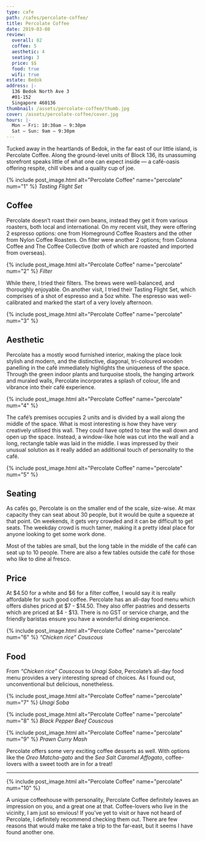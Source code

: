 ```yaml
---
type: cafe
path: /cafes/percolate-coffee/
title: Percolate Coffee
date: 2019-03-08
review:
  overall: 82
  coffee: 5
  aesthetic: 4
  seating: 3
  price: $$
  food: true
  wifi: true
estate: Bedok
address: |-
  136 Bedok North Ave 3
  #01-152
  Singapore 460136
thumbnail: /assets/percolate-coffee/thumb.jpg
cover: /assets/percolate-coffee/cover.jpg
hours: |-
  Mon – Fri: 10:30am – 9:30pm
  Sat – Sun: 9am – 9:30pm
---
```


Tucked away in the heartlands of Bedok, in the far east of our little island, is Percolate Coffee<!--more-->. Along the ground-level units of Block 136, its unassuming storefront speaks little of what one can expect inside — a café-oasis offering respite, chill vibes and a quality cup of joe.

{% include post_image.html
  alt="Percolate Coffee"
  name="percolate"
  num="1"
%}
_Tasting Flight Set_

## Coffee

Percolate doesn’t roast their own beans, instead they get it from various roasters, both local and international. On my recent visit, they were offering 2 espresso options: one from Homeground Coffee Roasters and the other from Nylon Coffee Roasters. On filter were another 2 options; from Colonna Coffee and The Coffee Collective (both of which are roasted and imported from overseas).

{% include post_image.html
  alt="Percolate Coffee"
  name="percolate"
  num="2"
%}
_Filter_

While there, I tried their filters. The brews were well-balanced, and thoroughly enjoyable. On another visit, I tried their Tasting Flight Set, which comprises of a shot of espresso and a 5oz white. The espresso was well-calibrated and marked the start of a very lovely afternoon.

{% include post_image.html
  alt="Percolate Coffee"
  name="percolate"
  num="3"
%}

## Aesthetic

Percolate has a mostly wood furnished interior, making the place look stylish and modern, and the distinctive, diagonal, tri-coloured wooden panelling in the café immediately highlights the uniqueness of the space. Through the green indoor plants and turquoise stools, the hanging artwork and muraled walls, Percolate incorporates a splash of colour, life and vibrance into their café experience.

{% include post_image.html
  alt="Percolate Coffee"
  name="percolate"
  num="4"
%}

The café’s premises occupies 2 units and is divided by a wall along the middle of the space. What is most interesting is how they have very creatively utilised this wall. They could have opted to tear the wall down and open up the space. Instead, a window-like hole was cut into the wall and a long, rectangle table was laid in the middle. I was impressed by their unusual solution as it really added an additional touch of personality to the café.

{% include post_image.html
  alt="Percolate Coffee"
  name="percolate"
  num="5"
%}

## Seating

As cafés go, Percolate is on the smaller end of the scale, size-wise. At max capacity they can seat about 30 people, but it would be quite a squeeze at that point. On weekends, it gets very crowded and it can be difficult to get seats. The weekday crowd is much tamer, making it a pretty ideal place for anyone looking to get some work done.

Most of the tables are small, but the long table in the middle of the café can seat up to 10 people. There are also a few tables outside the café for those who like to dine al fresco.

## Price

At $4.50 for a white and $6 for a filter coffee, I would say it is really affordable for such good coffee. Percolate has an all-day food menu which offers dishes priced at $7 - $14.50. They also offer pastries and desserts which are priced at $4 - $13. There is no GST or service charge, and the friendly baristas ensure you have a wonderful dining experience.

{% include post_image.html
  alt="Percolate Coffee"
  name="percolate"
  num="6"
%}
_“Chicken rice” Couscous_

## Food

From _“Chicken rice” Couscous_ to _Unagi Soba_, Percolate’s all-day food menu provides a very interesting spread of choices. As I found out, unconventional but delicious, nonetheless.

{% include post_image.html
  alt="Percolate Coffee"
  name="percolate"
  num="7"
%}
_Unagi Soba_

{% include post_image.html
  alt="Percolate Coffee"
  name="percolate"
  num="8"
%}
_Black Pepper Beef Couscous_

{% include post_image.html
  alt="Percolate Coffee"
  name="percolate"
  num="9"
%}
_Prawn Curry Mash_

Percolate offers some very exciting coffee desserts as well. With options like the _Oreo Matcha-gato_ and the _Sea Salt Caramel Affogato_, coffee-lovers with a sweet tooth are in for a treat!

---

{% include post_image.html
  alt="Percolate Coffee"
  name="percolate"
  num="10"
%}

A unique coffeehouse with personality, Percolate Coffee definitely leaves an impression on you, and a great one at that. Coffee-lovers who live in the vicinity, I am just so envious! If you’ve yet to visit or have not heard of Percolate, I definitely recommend checking them out. There are few reasons that would make me take a trip to the far-east, but it seems I have found another one.
